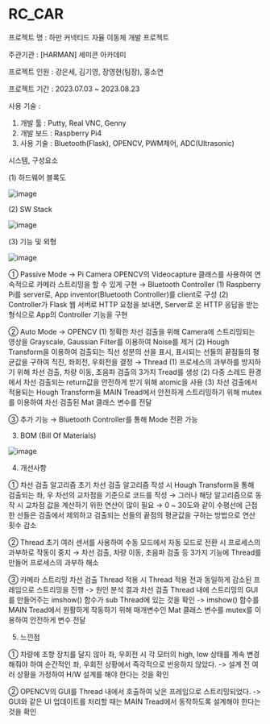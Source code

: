 # RC_CAR
프로젝트 명 : 하만 커넥티드 자율 이동체 개발 프로젝트

주관기관 : [HARMAN] 세미콘 아카데미

프로젝트 인원 : 강은세, 김기영, 장영현(팀장), 홍소연

프로젝트 기간 : 2023.07.03 ~ 2023.08.23

사용 기술 : 
1.	개발 툴 : Putty, Real VNC, Genny
2.	개발 보드 : Raspberry Pi4
3.	사용 기술 : Bluetooth(Flask), OPENCV, PWM제어, ADC(Ultrasonic)


시스템, 구성요소

   (1)	하드웨어 블록도
   
   ![image](https://github.com/jang-young-hyun/RC_CAR/assets/124988949/4725c00c-4404-4fc4-97b0-0e68b0fc7f2a)

   (2) SW Stack

   ![image](https://github.com/jang-young-hyun/RC_CAR/assets/124988949/38f19db8-a047-4785-a49a-0ddbc861ffb8)

   (3) 기능 및 외형

   ![image](https://github.com/jang-young-hyun/RC_CAR/assets/124988949/cecb8144-e7e3-457c-8b77-0ec039da34c6)


① Passive Mode
→ Pi Camera
OPENCV의 Videocapture 클래스를 사용하여 연속적으로 카메라 스트리밍을 할 수 있게 구현
→ Bluetooth Controller
(1)	Raspberry Pi를 server로, App inventor(Bluetooth Controller)를 client로 구성
(2)	Controller가 Flask 웹 서버로 HTTP 요청을 보내면, Server로 온 HTTP 응답을 받는 형식으로 App의 Controller 기능을 구현

② Auto Mode
→ OPENCV
(1)	정확한 차선 검출을 위해 Camera에 스트리밍되는 영상을 Grayscale, Gaussian Filter를 이용하여 Noise를 제거
(2)	Hough Transform을 이용하여 검출되는 직선 성분의 선을 표시, 표시되는 선들의 끝점들의 평균값을 구하여 직진, 좌회전, 우회전을 결정
→ Thread
(1)	프로세스의 과부하를 방지하기 위해 차선 검출, 차량 이동, 초음파 검출의 3가지 Tread를 생성
(2)	다중 스레드 환경에서 차선 검출되는 return값을 안전하게 받기 위해 atomic을 사용
(3)	차선 검출에서 적용되는 Hough Transform을 MAIN Tread에서 안전하게 스트리밍하기 위해 mutex를 이용하여 차선 검출된 Mat 클래스 변수를 전달

③ 추가 기능
→ Bluetooth Controller를 통해 Mode 전환 가능

3.	BOM (Bill Of Materials)

![image](https://github.com/jang-young-hyun/RC_CAR/assets/124988949/f927b780-b125-4699-970f-4c25105eedc7)

4.	개선사항
   
① 차선 검출 알고리즘
초기 차선 검출 알고리즘 작성 시 Hough Transform을 통해 검출되는 좌, 우 차선의 교차점을 기준으로 코드를 작성 → 그러나 해당 알고리즘으로 동작 시 교차점 값을 계산하기 위한 연산이 많이 필요 → 0 ~ 30도와 같이 수평선에 근접한 선들은 검출에서 제외하고 검출되는 선들의 끝점의 평균값을 구하는 방법으로 연산 횟수 감소

② Thread
초기 여러 센서를 사용하여 수동 모드에서 자동 모드로 전환 시 프로세스의 과부하로 작동이 중지 → 차선 검출, 차량 이동, 초음파 검출 등 3가지 기능에 Thread를 만들어 프로세스의 과부하 해소

③ 카메라 스트리밍
차선 검출 Thread 적용 시 Thread 적용 전과 동일하게 감소된 프레임으로 스트리밍을 진행 -> 원인 분석 결과 차선 검출 Thread 내에 스트리밍의 GUI를 만들어주는 imshow() 함수가 sub Thread에 있는 것을 확인 -> imshow() 함수를 MAIN Tread에서 원활하게 작동하기 위해 매개변수인 Mat 클래스 변수를 mutex를 이용하여 안전하게 변수 전달

5.	느낀점
   
① 차량에 조향 장치를 달지 않아 좌, 우회전 시 각 모터의 high, low 상태를 계속 변경해줘야 하여 순간적인 좌, 우회전 상황에서 즉각적으로 반응하지 않았다. -> 설계 전 여러 상황을 가정하여 H/W 설계를 해야 한다는 것을 확인

② OPENCV의 GUI를 Thread 내에서 호출하여 낮은 프레임으로 스트리밍되었다. -> GUI와 같은 UI 업데이트를 처리할 때는 MAIN Tread에서 동작하도록 설계해야 한다는 것을 확인 
